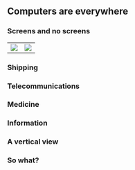 ## Computers are everywhere

### Screens and no screens

<table>
   <tr>
      <td><img src="digital-watch.png" /></td>
      <td><img src="analogue-watch.png" /></td>
   </tr>
</table>

### Shipping

### Telecommunications

### Medicine

### Information

### A vertical view

### So what?
